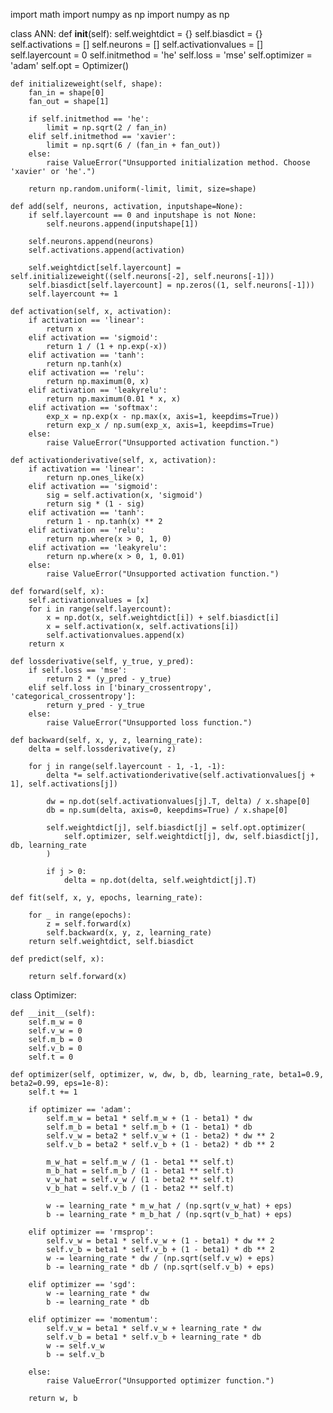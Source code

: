
import math
import numpy as np
import numpy as np

class ANN:
    def __init__(self):
        self.weightdict = {}
        self.biasdict = {}
        self.activations = []
        self.neurons = []
        self.activationvalues = []
        self.layercount = 0
        self.initmethod = 'he'
        self.loss = 'mse'
        self.optimizer = 'adam'
        self.opt = Optimizer()

    def initializeweight(self, shape):
        fan_in = shape[0]
        fan_out = shape[1]

        if self.initmethod == 'he':
            limit = np.sqrt(2 / fan_in)
        elif self.initmethod == 'xavier':
            limit = np.sqrt(6 / (fan_in + fan_out))
        else:
            raise ValueError("Unsupported initialization method. Choose 'xavier' or 'he'.")

        return np.random.uniform(-limit, limit, size=shape)

    def add(self, neurons, activation, inputshape=None):
        if self.layercount == 0 and inputshape is not None:
            self.neurons.append(inputshape[1])

        self.neurons.append(neurons)
        self.activations.append(activation)

        self.weightdict[self.layercount] = self.initializeweight((self.neurons[-2], self.neurons[-1]))
        self.biasdict[self.layercount] = np.zeros((1, self.neurons[-1]))
        self.layercount += 1

    def activation(self, x, activation):
        if activation == 'linear':
            return x
        elif activation == 'sigmoid':
            return 1 / (1 + np.exp(-x))
        elif activation == 'tanh':
            return np.tanh(x)
        elif activation == 'relu':
            return np.maximum(0, x)
        elif activation == 'leakyrelu':
            return np.maximum(0.01 * x, x)
        elif activation == 'softmax':
            exp_x = np.exp(x - np.max(x, axis=1, keepdims=True))
            return exp_x / np.sum(exp_x, axis=1, keepdims=True)
        else:
            raise ValueError("Unsupported activation function.")

    def activationderivative(self, x, activation):
        if activation == 'linear':
            return np.ones_like(x)
        elif activation == 'sigmoid':
            sig = self.activation(x, 'sigmoid')
            return sig * (1 - sig)
        elif activation == 'tanh':
            return 1 - np.tanh(x) ** 2
        elif activation == 'relu':
            return np.where(x > 0, 1, 0)
        elif activation == 'leakyrelu':
            return np.where(x > 0, 1, 0.01)
        else:
            raise ValueError("Unsupported activation function.")

    def forward(self, x):
        self.activationvalues = [x]
        for i in range(self.layercount):
            x = np.dot(x, self.weightdict[i]) + self.biasdict[i]
            x = self.activation(x, self.activations[i])
            self.activationvalues.append(x)
        return x

    def lossderivative(self, y_true, y_pred):
        if self.loss == 'mse':
            return 2 * (y_pred - y_true)
        elif self.loss in ['binary_crossentropy', 'categorical_crossentropy']:
            return y_pred - y_true
        else:
            raise ValueError("Unsupported loss function.")

    def backward(self, x, y, z, learning_rate):
        delta = self.lossderivative(y, z)

        for j in range(self.layercount - 1, -1, -1):
            delta *= self.activationderivative(self.activationvalues[j + 1], self.activations[j])

            dw = np.dot(self.activationvalues[j].T, delta) / x.shape[0]
            db = np.sum(delta, axis=0, keepdims=True) / x.shape[0]

            self.weightdict[j], self.biasdict[j] = self.opt.optimizer(
                self.optimizer, self.weightdict[j], dw, self.biasdict[j], db, learning_rate
            )

            if j > 0:
                delta = np.dot(delta, self.weightdict[j].T)

    def fit(self, x, y, epochs, learning_rate):

        for _ in range(epochs):
            z = self.forward(x)
            self.backward(x, y, z, learning_rate)
        return self.weightdict, self.biasdict

    def predict(self, x):

        return self.forward(x)


class Optimizer:

    def __init__(self):
        self.m_w = 0
        self.v_w = 0
        self.m_b = 0
        self.v_b = 0
        self.t = 0

    def optimizer(self, optimizer, w, dw, b, db, learning_rate, beta1=0.9, beta2=0.99, eps=1e-8):
        self.t += 1

        if optimizer == 'adam':
            self.m_w = beta1 * self.m_w + (1 - beta1) * dw
            self.m_b = beta1 * self.m_b + (1 - beta1) * db
            self.v_w = beta2 * self.v_w + (1 - beta2) * dw ** 2
            self.v_b = beta2 * self.v_b + (1 - beta2) * db ** 2

            m_w_hat = self.m_w / (1 - beta1 ** self.t)
            m_b_hat = self.m_b / (1 - beta1 ** self.t)
            v_w_hat = self.v_w / (1 - beta2 ** self.t)
            v_b_hat = self.v_b / (1 - beta2 ** self.t)

            w -= learning_rate * m_w_hat / (np.sqrt(v_w_hat) + eps)
            b -= learning_rate * m_b_hat / (np.sqrt(v_b_hat) + eps)

        elif optimizer == 'rmsprop':
            self.v_w = beta1 * self.v_w + (1 - beta1) * dw ** 2
            self.v_b = beta1 * self.v_b + (1 - beta1) * db ** 2
            w -= learning_rate * dw / (np.sqrt(self.v_w) + eps)
            b -= learning_rate * db / (np.sqrt(self.v_b) + eps)

        elif optimizer == 'sgd':
            w -= learning_rate * dw
            b -= learning_rate * db

        elif optimizer == 'momentum':
            self.v_w = beta1 * self.v_w + learning_rate * dw
            self.v_b = beta1 * self.v_b + learning_rate * db
            w -= self.v_w
            b -= self.v_b

        else:
            raise ValueError("Unsupported optimizer function.")

        return w, b
